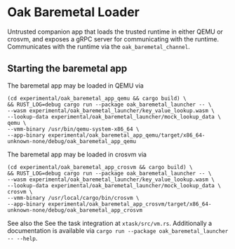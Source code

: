 # Oak Baremetal Loader

Untrusted companion app that loads the trusted runtime in either QEMU or crosvm,
and exposes a gRPC server for communicating with the runtime. Communicates with
the runtime via the `oak_baremetal_channel`.

## Starting the baremetal app

The baremetal app may be loaded in QEMU via

```shell
(cd experimental/oak_baremetal_app_qemu && cargo build) \
&& RUST_LOG=debug cargo run --package oak_baremetal_launcher -- \
--wasm experimental/oak_baremetal_launcher/key_value_lookup.wasm \
--lookup-data experimental/oak_baremetal_launcher/mock_lookup_data \
qemu \
--vmm-binary /usr/bin/qemu-system-x86_64 \
--app-binary experimental/oak_baremetal_app_qemu/target/x86_64-unknown-none/debug/oak_baremetal_app_qemu
```

The baremetal app may be loaded in crosvm via

```shell
(cd experimental/oak_baremetal_app_crosvm && cargo build) \
&& RUST_LOG=debug cargo run --package oak_baremetal_launcher -- \
--wasm experimental/oak_baremetal_launcher/key_value_lookup.wasm \
--lookup-data experimental/oak_baremetal_launcher/mock_lookup_data \
crosvm \
--vmm-binary /usr/local/cargo/bin/crosvm \
--app-binary experimental/oak_baremetal_app_crosvm/target/x86_64-unknown-none/debug/oak_baremetal_app_crosvm
```

See also the See the task integration at `xtask/src/vm.rs`. Additionally a documentation is available via `cargo run --package oak_baremetal_launcher -- --help`.
